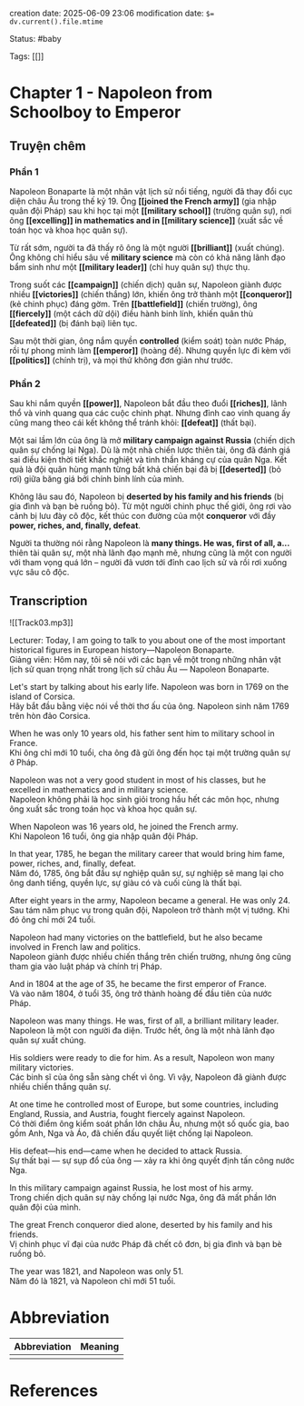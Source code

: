 creation date: 2025-06-09 23:06
modification date: `$= dv.current().file.mtime`

Status: #baby 

Tags: [[]]

# Chapter 1 - Napoleon from Schoolboy to Emperor
## Truyện chêm
### Phần 1
Napoleon Bonaparte là một nhân vật lịch sử nổi tiếng, người đã thay đổi cục diện châu Âu trong thế kỷ 19. Ông **[[joined the French army]]** (gia nhập quân đội Pháp) sau khi học tại một **[[military school]]** (trường quân sự), nơi ông **[[excelling]] in mathematics and in [[military science]]** (xuất sắc về toán học và khoa học quân sự).

Từ rất sớm, người ta đã thấy rõ ông là một người **[[brilliant]]** (xuất chúng). Ông không chỉ hiểu sâu về **military science** mà còn có khả năng lãnh đạo bẩm sinh như một **[[military leader]]** (chỉ huy quân sự) thực thụ.

Trong suốt các **[[campaign]]** (chiến dịch) quân sự, Napoleon giành được nhiều **[[victories]]** (chiến thắng) lớn, khiến ông trở thành một **[[conqueror]]** (kẻ chinh phục) đáng gờm. Trên **[[battlefield]]** (chiến trường), ông **[[fiercely]]** (một cách dữ dội) điều hành binh lính, khiến quân thù **[[defeated]]** (bị đánh bại) liên tục.

Sau một thời gian, ông nắm quyền **controlled** (kiểm soát) toàn nước Pháp, rồi tự phong mình làm **[[emperor]]** (hoàng đế). Nhưng quyền lực đi kèm với **[[politics]]** (chính trị), và mọi thứ không đơn giản như trước.
### Phần 2
Sau khi nắm quyền **[[power]]**, Napoleon bắt đầu theo đuổi **[[riches]]**, lãnh thổ và vinh quang qua các cuộc chinh phạt. Nhưng đỉnh cao vinh quang ấy cũng mang theo cái kết không thể tránh khỏi: **[[defeat]]** (thất bại).

Một sai lầm lớn của ông là mở **military campaign against Russia** (chiến dịch quân sự chống lại Nga). Dù là một nhà chiến lược thiên tài, ông đã đánh giá sai điều kiện thời tiết khắc nghiệt và tinh thần kháng cự của quân Nga. Kết quả là đội quân hùng mạnh từng bất khả chiến bại đã bị **[[deserted]]** (bỏ rơi) giữa băng giá bởi chính binh lính của mình.

Không lâu sau đó, Napoleon bị **deserted by his family and his friends** (bị gia đình và bạn bè ruồng bỏ). Từ một người chinh phục thế giới, ông rơi vào cảnh bị lưu đày cô độc, kết thúc con đường của một **conqueror** với đầy **power, riches, and, finally, defeat**.

Người ta thường nói rằng Napoleon là **many things. He was, first of all, a...** thiên tài quân sự, một nhà lãnh đạo mạnh mẽ, nhưng cũng là một con người với tham vọng quá lớn – người đã vươn tới đỉnh cao lịch sử và rồi rơi xuống vực sâu cô độc.

## Transcription
![[Track03.mp3]]

Lecturer: Today, I am going to talk to you about one of the most important historical figures in European history—Napoleon Bonaparte.  
Giảng viên: Hôm nay, tôi sẽ nói với các bạn về một trong những nhân vật lịch sử quan trọng nhất trong lịch sử châu Âu — Napoleon Bonaparte.

Let's start by talking about his early life. Napoleon was born in 1769 on the island of Corsica.  
Hãy bắt đầu bằng việc nói về thời thơ ấu của ông. Napoleon sinh năm 1769 trên hòn đảo Corsica.

When he was only 10 years old, his father sent him to military school in France.  
Khi ông chỉ mới 10 tuổi, cha ông đã gửi ông đến học tại một trường quân sự ở Pháp.

Napoleon was not a very good student in most of his classes, but he excelled in mathematics and in military science.  
Napoleon không phải là học sinh giỏi trong hầu hết các môn học, nhưng ông xuất sắc trong toán học và khoa học quân sự.

When Napoleon was 16 years old, he joined the French army.  
Khi Napoleon 16 tuổi, ông gia nhập quân đội Pháp.

In that year, 1785, he began the military career that would bring him fame, power, riches, and, finally, defeat.  
Năm đó, 1785, ông bắt đầu sự nghiệp quân sự, sự nghiệp sẽ mang lại cho ông danh tiếng, quyền lực, sự giàu có và cuối cùng là thất bại.

After eight years in the army, Napoleon became a general. He was only 24.  
Sau tám năm phục vụ trong quân đội, Napoleon trở thành một vị tướng. Khi đó ông chỉ mới 24 tuổi.

Napoleon had many victories on the battlefield, but he also became involved in French law and politics.  
Napoleon giành được nhiều chiến thắng trên chiến trường, nhưng ông cũng tham gia vào luật pháp và chính trị Pháp.

And in 1804 at the age of 35, he became the first emperor of France.  
Và vào năm 1804, ở tuổi 35, ông trở thành hoàng đế đầu tiên của nước Pháp.

Napoleon was many things. He was, first of all, a brilliant military leader.  
Napoleon là một con người đa diện. Trước hết, ông là một nhà lãnh đạo quân sự xuất chúng.

His soldiers were ready to die for him. As a result, Napoleon won many military victories.  
Các binh sĩ của ông sẵn sàng chết vì ông. Vì vậy, Napoleon đã giành được nhiều chiến thắng quân sự.

At one time he controlled most of Europe, but some countries, including England, Russia, and Austria, fought fiercely against Napoleon.  
Có thời điểm ông kiểm soát phần lớn châu Âu, nhưng một số quốc gia, bao gồm Anh, Nga và Áo, đã chiến đấu quyết liệt chống lại Napoleon.

His defeat—his end—came when he decided to attack Russia.  
Sự thất bại — sự sụp đổ của ông — xảy ra khi ông quyết định tấn công nước Nga.

In this military campaign against Russia, he lost most of his army.  
Trong chiến dịch quân sự này chống lại nước Nga, ông đã mất phần lớn quân đội của mình.

The great French conqueror died alone, deserted by his family and his friends.  
Vị chinh phục vĩ đại của nước Pháp đã chết cô đơn, bị gia đình và bạn bè ruồng bỏ.

The year was 1821, and Napoleon was only 51.  
Năm đó là 1821, và Napoleon chỉ mới 51 tuổi.









# Abbreviation

| Abbreviation | Meaning |
| ------------ | ------- |
|              |         |


# References